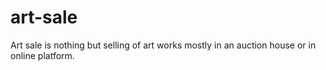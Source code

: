 # art-sale
 Art sale is nothing but selling of art works mostly in an auction house or in online platform.
